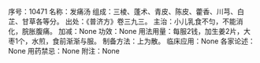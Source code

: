 序号：10471
名称：发痛汤
组成：三棱、蓬术、青皮、陈皮、藿香、川芎、白芷、甘草各等分。
出处：《普济方》卷三九三。
主治：小儿乳食不匀，不能消化，脘胀腹痛。
加减：None
功效：None
用法用量：每服2钱，加生姜2片，大枣1个，水煎，食前渐渐与服。
制备方法：上为散。
临床应用：None
各家论述：None
用药禁忌：None
附注：None
